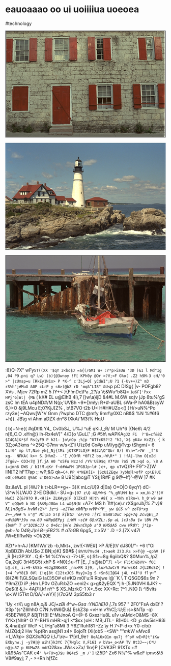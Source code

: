# eauoaaao oo ui uoiiiiua uoeoea

<wd-tags>#technology</wd-tags>

![](img/kodim01.png)

![](img/kodim21.png)

![](img/kodim11.png)

:8}Q-?X" wFy`5T((XX '$qY 2<bo$J =a{(/GMI W+ :r*p>iaUW '3D )&1 l Md"Ig ,04 P9.pni q? Lw) (b){@3wnoy !F[ KPh0y @Or >?V;<F G%o( .Z2 h9M-3 cH/'0 >" |zUmsp=u [RkEy1N1x> P *K-^ c'3Lj=Q[ yCdWI";U ?1 {-Uv++)Z^ m3 rS%h"j#MuG &0F cLrP y s6>)@bZ rD 'mq&^LI8" &U<`p pC D!Sg{ |v- POFgb8?XVs . Mjcv 72Rp mZ 5 )Y+< }{F!mDe)Pa ,2?/a V;&Wu^b8Q= }a`6F]'Pxx HPj'6]W:| {ME` ( kX# EL u@ElhB 4i),7 [)w\a}ijD &4#L M.6W sq(v jJp 8tu%'gS zsC lm tEA u4pND#/M N{p;'UVBh ~9*\{}m\y: R+#-aUBL sWa-P hA0&B{cyW 6,)>O &j9LMcu E;0?KjJ[Z% , b\B7VO t2b U< H#H#UZo<() }H/>uN%^Po rzy3e( ~AQwv[W^V Gnm /?wpho DTC @mfy 9mr!\y0XC nB&$ %N %#6f6 +h){. JB\g vi Ahm aDZX  dn*8 lXkA/'M3t% HqU

( b)\+N-e({ #qDt!& Y4_ Cv0bSJ_ U\%J ^uE qKiJ_;R/ M Uh*6 |{Ne6\ 4/2 n[6_C.O .eYn@} lh-Rx4eV]" 4/D{o \GuL[' ;G #5h\ wAPKA`gJ2 Fi  ?'B=cf&8Z $I4QA]&*$f Rs(yF9 P h21- }o\nOp ;%|p ^UTfcK5?!2 "h2,'X$ yK4v KcZ}\ { `k 3Z;oA3kms ^>25Q-G7mv w/s<Z1i U}z0d Cx#p uM/yg@Tv;p tShgm{= 6` 1i!0' mp lT,Nie yk{_Nj{tMi jQTXPtLO}F H$2z\Q^Qbr 8/[ G\n+">7W  _f"S xg-  NFKA( k>+ S.(H%m2- -'I /O9fR *0F(Z bo,~W\R*" ) !fA|-lhm O[x2d JTg&v~ CD3<7@ }f.jA A0 ^o5Fu Ncz!d /Y%'UE9$q V7*Un ?o5 VN >qd o, \8 A i=jmh6 DWS / bI!M.qKr f~d#WwPM 1PGBJp~l# )c+, qp uT`vQ}R+ F9">Z}W lIN[T2 hFT7ap :; wP;&G qk~`C4.PP 4*NEK[I+ |SzUiZEqw )ybh@l>ofP cp\E?UI eO[c09aO3 @%hC c'D6G)<Ae` 8 U9(:|abc@T YS(j1R#F g 9@~!f}'-@W ]7 #K

8z.&sVL pI }WJ? k t>bLR=*g+- 3}X mLc/U]9 d|0a\} O=O|O 8yqY) dC- \3^w%LWJO 2>E DBdkI.- SU=g`~|07 z\Q 4@/W+$ ^%_gRlMM bz = xm,N-2'!)V HwC3 Z{&?9?O R.<H|i+ ZLK#yp|F Q]Zkd7 H|th #8{ x ~YNh mlRn=\ h_0'w9 a# V^ qQQo9 b NX {&$9pJ8&m L4 w&$N(N c`A7< MS h Tt#(ce).r rX$*geJb]% 7'v}8 M,}n3gS+ hvM r2`>" 3z*$ ~oZTWo` xMPp wW<^F`_ yw QG5 v^ zoT8*xg 2+~_He# % v'@^ Mi\55 5!$ k[btD 'oF/FG :[Yi 9aA8:DuC >pq+7q 2cvqE\_3 >d%5@N*}9u na.8U vNRp@EPpj i;WH ~s{# G@;KZL;.$p aL ]c3:Ba {w \BH Ph {bnM^ T o"1Q19cJJ o O+6c:|W(e 26vnChpb a"U KH5$A5 cww Mk0Y: j*1p- @o`h+!o D49;J\ni B=\;EB2% # aTeG*B 6pg5_ z x5V ' .D =2.[7X v47l /W=EfIRwNb <OI/20E

#Zt*>h-AJ )KM1Wx'zb -b,Mkt+, zw!{<WE#] >P $R$/E[tV dJ80)/"- +6  t"Oi XpBDZIh AbU$o Z BN;x)K[ $B#\$ { `B%YU7VvdH ,t>aeR Z(3.Rs >>T{@ ~qphV ]F `_R |Hz3P'AY . Q;6-'M %CYw<) -7>UF, s{:Sf>~8g 6giibQ&? $0Mun%,/pZ Ca,2qjC 3ri4SG5t xhP $ >N0};}u-fT |E, ,[ s@taD''/`l +l< Fl5t)&bVV> f6C L@.sE_ i:+9-kVSb +6Jg2NKeBX _nn>FR 3}9, ,lu>%JwCr9 PurwsK4 J{L2RoSZ{ ![>4 ^vY8{D 0Vl {!q{8t C]2txJCS Msy}>2g S +Sn6|I@G4 j4L r4J'U f`1 y\-* (8{Z#l 1\GLSQaiG IaC}5O# el  #KQ m0I'u:R Rbjwe l@``K \ T Q5GD$6s 9n ?Y9mZ{D iP ;Hm LP0v OZuR:bZO =eni2< g>g&2yEQX *j h-[5JN0VH &JK? ~ Qe$(i! &,I~ 4Aj7il,kf nY^ \$ XS_MzrkC-1 X>_5xc XX+Rc: ?^1 .N[O ]\ ^l5vlts \o<W I5Tkt D/QA/+wY}[ )\7cGM 3pS5tb3 r

'Uy <rK\ ug n8A,o*j& JCj+zBl 4*^w~_Gsa :YNDhE)0 [_.7s 957 " 2F0"FsA dxEf ?X3p '{s^Z6lhhO C7N /vtN6@.&) EskZ3p <vHm v?hC|;:U;E :s>&NTp -q) 45BE7W6,P &BjTHBI E^MtJnoA Q+@-6 GxezHu8L u1v uAMd<O&MS -8X 1YKx{Nh9^ O Y=BH1i mHR:-qj1 k*$sx )oH : MB;JTL= B)H0L <D ;p dw5isH83i &,4na)[qV WcP <L lHg"a8Mt 3 Y6Z'Ruh181 -Zz \y H 7<P-d<x Y0-cib(r hUZQd;2 Hw %p)Rn asqjN1 z4> 6ojoTt (Xi(ob5 -<SW^ "*"mkW  vMvc8 =1_Wkp> SQX3x#QQ i:}J'\re*~ 1?[n1_9e`? 8eA16xQ1n qu7j f^pV wE<R}t"iKw EXbyhw.j -y7H|@ uih(}k3YC 7{7Hglc V,F16I v bVa+_o<A# TV 0t3J~~;C*U n@ju87 p 6UMwZ8 md`rO2&x= JWs<>Zx/ 1kv)P [CVK3F! 91XTx  +# k&95As"CAK c4`' %<FU>gJ$u RQ4z5 _m /']` tZ5D^ Zx6 N!:/^% w&eF ipnv:&\5 V8#9ayj; 7 ,- >+Rh h[fZc